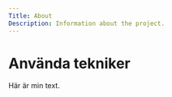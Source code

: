 ```yaml
---
Title: About
Description: Information about the project.
---
```


Använda tekniker
==========================

Här är min text.
